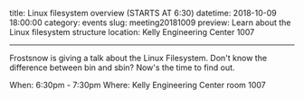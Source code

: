 title: Linux filesystem overview (STARTS AT 6:30)
datetime: 2018-10-09 18:00:00
category: events
slug: meeting20181009
preview: Learn about the Linux filesystem structure
location: Kelly Engineering Center 1007

---

Frostsnow is giving a talk about the Linux Filesystem. Don't know the difference between bin and sbin? Now's the time to find out. 

When: 6:30pm - 7:30pm
Where: Kelly Engineering Center room 1007
